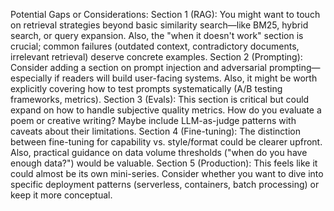 Potential Gaps or Considerations:
Section 1 (RAG): You might want to touch on retrieval strategies beyond basic similarity search—like BM25, hybrid search, or query expansion. Also, the "when it doesn't work" section is crucial; common failures (outdated context, contradictory documents, irrelevant retrieval) deserve concrete examples.
Section 2 (Prompting): Consider adding a section on prompt injection and adversarial prompting—especially if readers will build user-facing systems. Also, it might be worth explicitly covering how to test prompts systematically (A/B testing frameworks, metrics).
Section 3 (Evals): This section is critical but could expand on how to handle subjective quality metrics. How do you evaluate a poem or creative writing? Maybe include LLM-as-judge patterns with caveats about their limitations.
Section 4 (Fine-tuning): The distinction between fine-tuning for capability vs. style/format could be clearer upfront. Also, practical guidance on data volume thresholds ("when do you have enough data?") would be valuable.
Section 5 (Production): This feels like it could almost be its own mini-series. Consider whether you want to dive into specific deployment patterns (serverless, containers, batch processing) or keep it more conceptual.
